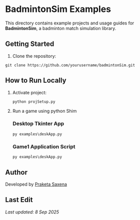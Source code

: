 # BadmintonSim Examples

This directory contains example projects and usage guides for **BadmintonSim**, a badminton match simulation library.

## Getting Started
1. Clone the repository:
```
git clone https://github.com/yourusername/badmintonSim.git    
```
## How to Run Locally

1. Activate project:
    ```
    python projSetup.py
    ```
2. Run a game using python Shim
    ### Desktop Tkinter App
    ```
    py examples\deskApp.py
    ```
    ### Game1 Application Script
    ```
    py examples\deskApp.py
    ```
## Author
Developed by [Praketa Saxena](https://github.com/kethsaxena)

## Last Edit
_Last updated: 8 Sep 2025_
